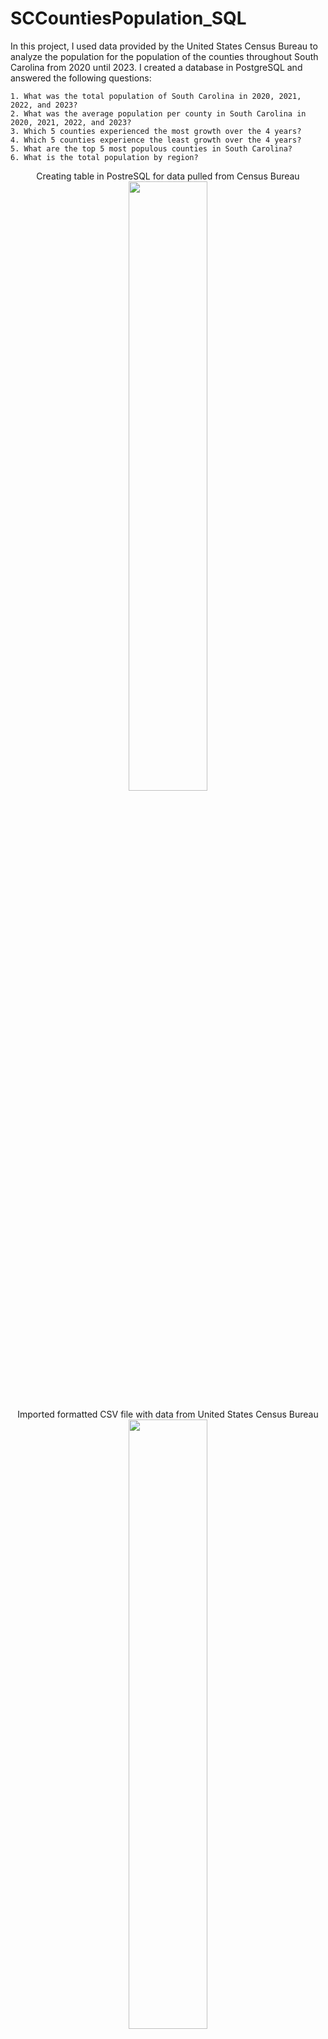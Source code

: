 # SCCountiesPopulation_SQL

In this project, I used data provided by the United States Census Bureau to analyze the population for the population of the counties throughout South Carolina from 2020 until 2023. I created a database in PostgreSQL and answered the following questions:

    1. What was the total population of South Carolina in 2020, 2021, 2022, and 2023?
    2. What was the average population per county in South Carolina in 2020, 2021, 2022, and 2023?
    3. Which 5 counties experienced the most growth over the 4 years?
    4. Which 5 counties experience the least growth over the 4 years?
    5. What are the top 5 most populous counties in South Carolina?
    6. What is the total population by region?

<p align="center"> 
Creating table in PostreSQL for data pulled from Census Bureau
<br/>
<img src=https://imgur.com/IgD6SaX.jpeg/ height="50%" width="50%">

<p align="center"> 
Imported formatted CSV file with data from United States Census Bureau
<img src=https://imgur.com/3wLqT7o.jpeg/ height="50%" width="50%">
<br/>

<p align="center"> 
Proof of data being imported into table
<br/>
<img src=https://imgur.com/d4iJntm.jpeg/ height="50%" width="50%">


1. What was the total population of South Carolina in 2020, 2021, 2022, and 2023? Using the SUM() function I was able to determine the total population in SC for 2020, 2021, 2022, & 2023 </br>
- Population in 2020 = 5,132,151 </br>
- Population in 2021 = 5,193,848 </br>
- Population in 2022 = 5,282,955 </br>
- Population in 2023 = 5,373,555 </br>
</br>
<p align="center"> 
<img src=https://imgur.com/ZzvA5GS.jpeg/  height="50%" width="50%"> 

2. What was the average population per county in South Carolina in 2020, 2021, 2022, and 2023? Using the AVG() function I was able to determine the average populatin in SC for 2020, 2021, 2022, & 2023. I have rounded each to the nearest whole number.</br>
- Average county population in 2020 = 111,569 </br>
- Average county population in 2021 = 112,910 </br>
- Average county population in 2022 = 114,847 </br>
- Average county population in 2023 = 116,816 </br>
<br>
<p align="center"> 
<img src=https://imgur.com/Keutk43.jpeg/  height="50%" width="50%"> 

3. Which 5 counties experienced the most growth over the 4 years?<br> Based on the data provided the 5 counties that experienced the most amount of growth from 2020 to 2023 is Horry, Greenville, Spartanburg, Berkeley, and Lexington.
- Horry County = 43,713 </br>
- Greenville County = 30,787 </br>
- Spartanburg County = 27,319 </br>
- Berkeley County = 23,684 </br>
- Lexington County = 14,481 </br>
<br>
<p align="center"> 
<img src=https://imgur.com/jpXHgtK.jpeg/  height="50%" width="50%"> 

4. Which 5 counties experience the least growth over the 4 years? <br> Based on the data provided the 5 counties that experienced the least amount of growth from 2020 to 2023 is Sumter, Orangeburg, Williamsburg, Marlboro, and Dillion.
- Sumter County = -1,311 </br>
- Orangeburg County = -1,134 </br>
- Williamsburg County = -1,023 </br>
- Marlboro County = -786 </br>
- Dillion County = -579 </br>
<br>
<p align="center"> 
<img src=https://imgur.com/t0fdV5T.jpeg/  height="50%" width="50%"> 

5. What are the top 5 most populous counties in South Carolina? Based on the data provided the top 5 most populous counties in South Carolina is Greenville, Richland, Charleston, Horry, and Spartanburg.
- Greenville County = 558,036
- Richaland County = 425,138
- Charleston County = 424,367
- Horry County = 397,478
- Spartanburg County = 356,698
<br>
<p align="center"> 
<img src=https://imgur.com/LPD0aMU.jpeg/  height="50%" width="50%"> 


   







